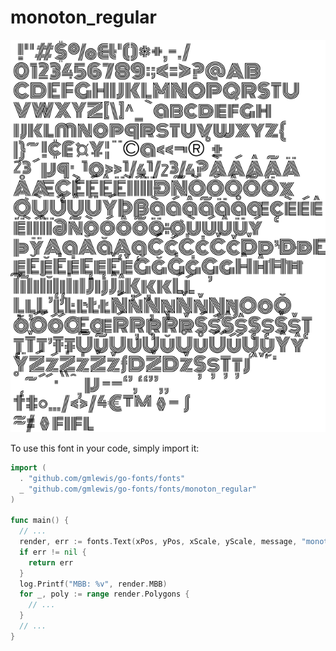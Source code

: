 # monoton_regular

![monoton_regular](monoton_regular.png)

To use this font in your code, simply import it:

```go
import (
  . "github.com/gmlewis/go-fonts/fonts"
  _ "github.com/gmlewis/go-fonts/fonts/monoton_regular"
)

func main() {
  // ...
  render, err := fonts.Text(xPos, yPos, xScale, yScale, message, "monoton_regular", Center)
  if err != nil {
    return err
  }
  log.Printf("MBB: %v", render.MBB)
  for _, poly := range render.Polygons {
    // ...
  }
  // ...
}
```
